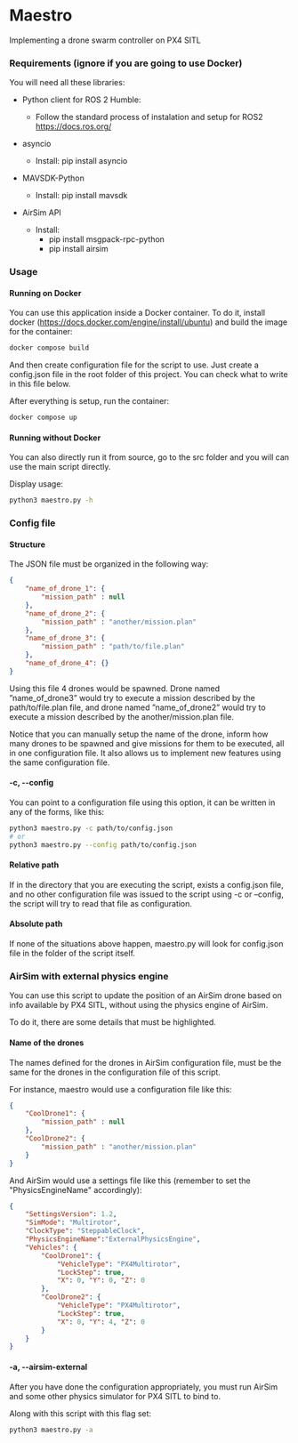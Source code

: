 # Maestro
Implementing a drone swarm controller on PX4 SITL

### Requirements (ignore if you are going to use Docker)
You will need all these libraries:

- Python client for ROS 2 Humble:
  - Follow the standard process of instalation and setup for ROS2
  https://docs.ros.org/

- asyncio
  - Install: pip install asyncio

- MAVSDK-Python
  - Install: pip install mavsdk

- AirSim API
  - Install:
    - pip install msgpack-rpc-python
    - pip install airsim

### Usage

#### Running on Docker
You can use this application inside a Docker container. To do it,
install docker (https://docs.docker.com/engine/install/ubuntu) and build
the image for the container:
```bash
docker compose build
```
And then create configuration file for the script to use. Just create a
config.json file in the root folder of this project.
You can check what to write in this file below.

After everything is setup, run the container:
```bash
docker compose up
```

#### Running without Docker

You can also directly run it from source, go to the src folder and you will 
can use the main script directly.

Display usage:
```bash
python3 maestro.py -h
```

### Config file

#### Structure
The JSON file must be organized in the following way:
```json
{
    "name_of_drone_1": {
        "mission_path" : null
    },
    "name_of_drone_2": {
        "mission_path" : "another/mission.plan"
    },
    "name_of_drone_3": {
        "mission_path" : "path/to/file.plan"
    },
    "name_of_drone_4": {}
}
```
Using this file 4 drones would be spawned. Drone named ”name_of_drone3”
would try to execute a mission described by the path/to/file.plan file, and
drone named ”name_of_drone2” would try to execute a mission described by the
another/mission.plan file.

Notice that you can manually setup the name of the drone, inform how
many drones to be spawned and give missions for them to be executed, all in
one configuration file. It also allows us to implement new features using the
same configuration file.

#### -c, --config
You can point to a configuration file using this option, it can be written in
any of the forms, like this:
```bash
python3 maestro.py -c path/to/config.json
# or
python3 maestro.py --config path/to/config.json
```

#### Relative path
If in the directory that you are executing the script, exists a config.json
file, and no other configuration file was issued to the script using -c or
–config, the script will try to read that file as configuration.

#### Absolute path
If none of the situations above happen, maestro.py will look for config.json
file in the folder of the script itself.


### AirSim with external physics engine
You can use this script to update the position of an AirSim drone based on info
available by PX4 SITL, without using the physics engine of AirSim.

To do it, there are some details that must be highlighted.
#### Name of the drones
The names defined for the drones in AirSim configuration file, must be the same
for the drones in the configuration file of this script.

For instance, maestro would use a configuration file like this:
```json
{
    "CoolDrone1": {
        "mission_path" : null
    },
    "CoolDrone2": {
        "mission_path" : "another/mission.plan"
    }
}
```

And AirSim would use a settings file like this (remember to set the
"PhysicsEngineName" accordingly):
```json
{
    "SettingsVersion": 1.2,
    "SimMode": "Multirotor",
    "ClockType": "SteppableClock",
    "PhysicsEngineName":"ExternalPhysicsEngine",
    "Vehicles": {
        "CoolDrone1": {
            "VehicleType": "PX4Multirotor",
            "LockStep": true,
            "X": 0, "Y": 0, "Z": 0
        },
        "CoolDrone2": {
            "VehicleType": "PX4Multirotor",
            "LockStep": true,
            "X": 0, "Y": 4, "Z": 0
        }
    }
}
```

#### -a, --airsim-external
After you have done the configuration appropriately, you must run AirSim and
some other physics simulator for PX4 SITL to bind to.

Along with this script with this flag set:
```bash
python3 maestro.py -a
```